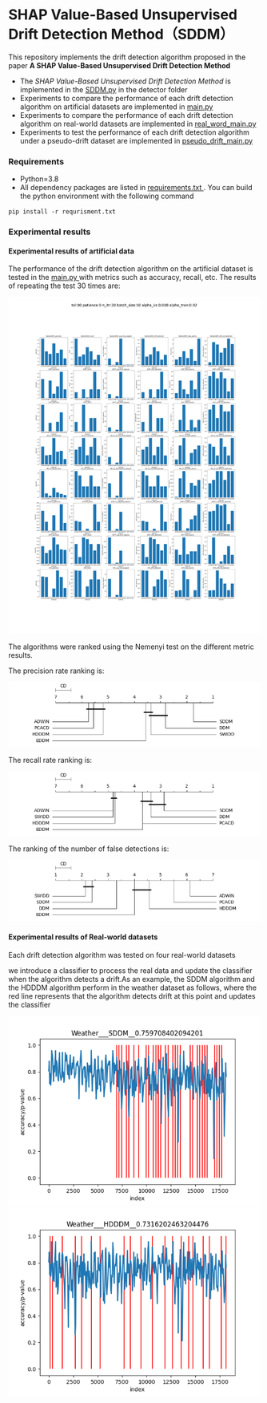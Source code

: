 # SHAP Value-Based Unsupervised Drift Detection Method（SDDM）

This repository implements the drift detection algorithm proposed in the paper **A SHAP Value-Based Unsupervised Drift Detection Method**

- The *SHAP Value-Based Unsupervised Drift Detection Method* is implemented in the [SDDM.py](https://github.com/blindsub/SDDM/blob/master/detector/SDDM.py) in the detector folder
- Experiments to compare the performance of each drift detection algorithm on artificial datasets are implemented in [main.py ](https://github.com/blindsub/SDDM/blob/master/main.py)
- Experiments to compare the performance of each drift detection algorithm on real-world datasets are implemented in [real_word_main.py](https://github.com/blindsub/SDDM/blob/master/real_word_main.py)
- Experiments to test the performance of each drift detection algorithm under a pseudo-drift dataset are implemented in [pseudo_drift_main.py](https://github.com/blindsub/SDDM/blob/master/pseudo_drift_main.py)



### Requirements

- Python=3.8
- All dependency packages are listed in [requirements.txt ](https://github.com/blindsub/SDDM/blob/master/requirements.txt). You can build the python environment with the following command

```shell
pip install -r requrisment.txt
```

### Experimental results

#### Experimental results of artificial data

The performance of the drift detection algorithm on the artificial dataset is tested in the [main.py ](https://github.com/blindsub/SDDM/blob/master/main.py) with metrics such as accuracy, recall, etc. The results of repeating the test 30 times are:

![](https://github.com/blindsub/SDDM/blob/main/result/result_1671607203.0845156.png)


The algorithms were ranked using the Nemenyi test on the different metric results.

The precision rate ranking is:

![](https://github.com/blindsub/SDDM/blob/main/result/nemenyi/1671607208.6429975precision.png)

The recall rate ranking is:

![](https://github.com/blindsub/SDDM/blob/main/result/nemenyi/1671607208.781749recall.png)

The ranking of the number of false detections is:

![](https://github.com/blindsub/SDDM/blob/main/result/nemenyi/1671607209.1928563false_alarms.png)

#### Experimental results of Real-world datasets

Each drift detection algorithm was tested on four real-world datasets

we introduce a classifier to process the real data and update the classifier when the algorithm detects a drift.As an example, the SDDM algorithm and the HDDDM algorithm perform in the weather dataset as follows, where the red line represents that the algorithm detects drift at this point and updates the classifier


<img src="https://github.com/blindsub/SDDM/blob/main/result/real_word/Weather___SDDM__0.759708402094201.png" />
<img src="https://github.com/blindsub/SDDM/blob/main/result/real_word/Weather___HDDDM__0.7316202463204476.png" />


